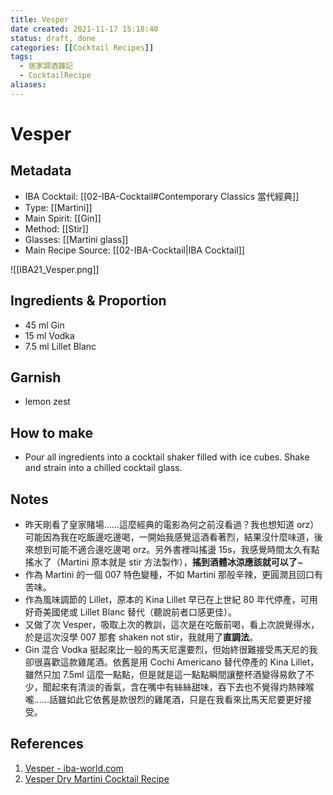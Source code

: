 ```yaml
---
title: Vesper
date created: 2021-11-17 15:18:40
status: draft, done
categories: [[Cocktail Recipes]]
tags:
  - 居家調酒雜記
  - CocktailRecipe
aliases:
---
```

# Vesper

## Metadata

- IBA Cocktail: [[02-IBA-Cocktail#Contemporary Classics 當代經典]]
- Type: [[Martini]]
- Main Spirit: [[Gin]]
- Method: [[Stir]]
- Glasses: [[Martini glass]]
- Main Recipe Source: [[02-IBA-Cocktail|IBA Cocktail]]

![[IBA21_Vesper.png]]

## Ingredients & Proportion

- 45 ml Gin
- 15 ml Vodka
- 7.5 ml Lillet Blanc

## Garnish

- lemon zest

## How to make

- Pour all ingredients into a cocktail shaker filled with ice cubes. Shake and strain into a chilled cocktail glass.

## Notes

- 昨天剛看了皇家賭場……這麼經典的電影為何之前沒看過？我也想知道 orz） 可能因為我在吃飯邊吃邊喝，一開始我感覺這酒看著烈，結果沒什麼味道，後來想到可能不適合邊吃邊喝 orz。另外書裡叫搖盪 15s，我感覺時間太久有點搖水了（Martini 原本就是 stir 方法製作），**搖到酒體冰涼應該就可以了**~
- 作為 Martini 的一個 007 特色變種，不如 Martini 那般辛辣，更圓潤且回口有苦味。
- 作為風味調節的 Lillet，原本的 Kina Lillet 早已在上世紀 80 年代停產，可用好奇美國佬或 Lillet Blanc 替代（聽說前者口感更佳）。
- 又做了次 Vesper，吸取上次的教訓，這次是在吃飯前喝，看上次說覺得水，於是這次沒學 007 那套 shaken not stir，我就用了**直調法**。
- Gin 混合 Vodka 挺起來比一般的馬天尼還要烈，但始終很難接受馬天尼的我卻很喜歡這款雞尾酒。依舊是用 Cochi Americano 替代停產的 Kina Lillet，雖然只加 7.5ml 這麼一點點，但是就是這一點點瞬間讓整杯酒變得易飲了不少，聞起來有清淡的香氣，含在嘴中有絲絲甜味，吞下去也不覺得灼熱辣喉嚨……話雖如此它依舊是款很烈的雞尾酒，只是在我看來比馬天尼要更好接受。

## References

1. [Vesper - iba-world.com](https://iba-world.com/vesper/)
2. [Vesper Dry Martini Cocktail Recipe](https://www.diffordsguide.com/cocktails/recipe/2597/vesper-dry-martini)


